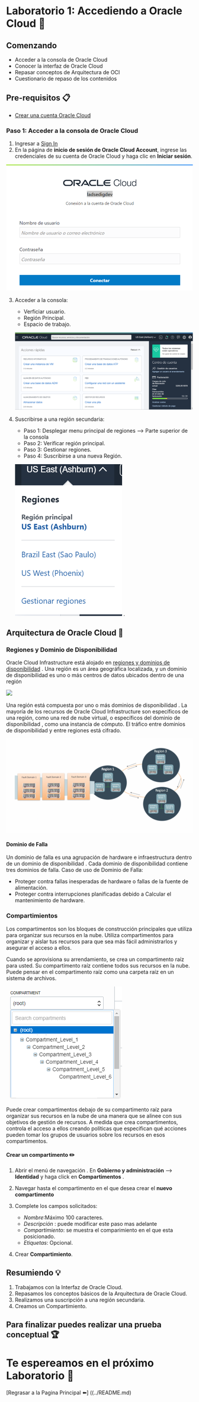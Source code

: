 #  Laboratorio 1: Accediendo a Oracle Cloud  :rocket:

## Comenzando

- Acceder a la consola de Oracle Cloud
- Conocer la interfaz de Oracle Cloud
- Repasar conceptos de Arquitectura de OCI
- Cuestionario de repaso de los contenidos

## Pre-requisitos :clipboard:

- [Crear una cuenta Oracle Cloud](https://www.oracle.com/cloud/free/)

### Paso 1: Acceder a la consola de Oracle Cloud 

1. Ingresar a [Sign In](https://console.us-ashburn-1.oraclecloud.com/)
2. En la página de **inicio de sesión de Oracle Cloud Account**, ingrese las credenciales de su cuenta de Oracle Cloud y haga clic en **Iniciar sesión**.
  
  ![](./imagenes/imagen4.png)

3. Acceder a la consola: 
   - Verficiar usuario.
   - Región Principal.
   - Espacio de trabajo.
   
   ![](./imagenes/imagen5.png)

4. Suscribirse a una región secundaria:
   - Paso 1: Desplegar menu principal de regiones --> Parte superior de la consola
   - Paso 2: Verificar región principal.
   - Paso 3: Gestionar regiones.
   - Paso 4: Suscribirse a una nueva Región.
   
   ![](./imagenes/imagen6.png)
   .
## Arquitectura de Oracle Cloud :pushpin:

### Regiones y Dominio de Disponibilidad
Oracle Cloud Infrastructure está alojado en [regiones y dominios de disponibilidad](https://docs.cloud.oracle.com/en-us/iaas/Content/General/Concepts/regions.htm) . Una región es un área geográfica localizada, y un dominio de disponibilidad es uno o más centros de datos ubicados dentro de una región

 ![](./Regiones.png)
 
Una región está compuesta por uno o más dominios de disponibilidad . La mayoría de los recursos de Oracle Cloud Infrastructure son específicos de una región, como una red de nube virtual, o específicos del dominio de disponibilidad , como una instancia de cómputo. El tráfico entre dominios de disponibilidad y entre regiones está cifrado.

 ![](./imagenes/imagen7.png)

#### Dominio de Falla
Un dominio de falla es una agrupación de hardware e infraestructura dentro de un dominio de disponibilidad . Cada dominio de disponibilidad contiene tres dominios de falla.
Caso de uso de Dominio de Falla:
- Proteger contra fallas inesperadas de hardware o fallas de la fuente de alimentación.
- Proteger contra interrupciones planificadas debido a Calcular el mantenimiento de hardware.

### Compartimientos
Los compartimentos son los bloques de construcción principales que utiliza para organizar sus recursos en la nube. Utiliza compartimentos para organizar y aislar tus recursos para que sea más fácil administrarlos y asegurar el acceso a ellos.

Cuando se aprovisiona su arrendamiento, se crea un compartimento raíz para usted. Su compartimento raíz contiene todos sus recursos en la nube. Puede pensar en el compartimento raíz como una carpeta raíz en un sistema de archivos.

 ![](./imagenes/imagen8.png)

Puede crear compartimentos debajo de su compartimento raíz para organizar sus recursos en la nube de una manera que se alinee con sus objetivos de gestión de recursos. A medida que crea compartimentos, controla el acceso a ellos creando políticas que especifican qué acciones pueden tomar los grupos de usuarios sobre los recursos en esos compartimentos.

#### Crear un compartimento :pencil2:

1. Abrir el menú de navegación . En **Gobierno y administración** --> **Identidad** y haga click en **Compartimentos** .

2. Navegar hasta el compartimento en el que desea crear el **nuevo compartimento**

3. Complete los campos solicitados:
   - _Nombre_:Máximo 100 caracteres.
   - _Descripción_ : puede modificar este paso mas adelante
   - _Compartimiento_: se muestra el comparimiento en el que esta posicionado.
   - _Etiquetas_: Opcional.
  
 3. Crear **Compartimiento**.
 
 ## Resumiendo :bulb:
1. Trabajamos con la Interfaz de Oracle Cloud.
2. Repasamos los conceptos básicos de la Arquitectura de Oracle Cloud.
3. Realizamos una suscripción a una región secundaria.
4. Creamos un Compartimiento.

## Para finalizar puedes realizar una prueba conceptual :trophy:

# Te espereamos en el próximo Laboratorio  :rocket:

[Regrasar a la Pagina Principal :arrow_left:] ((../README.md)
